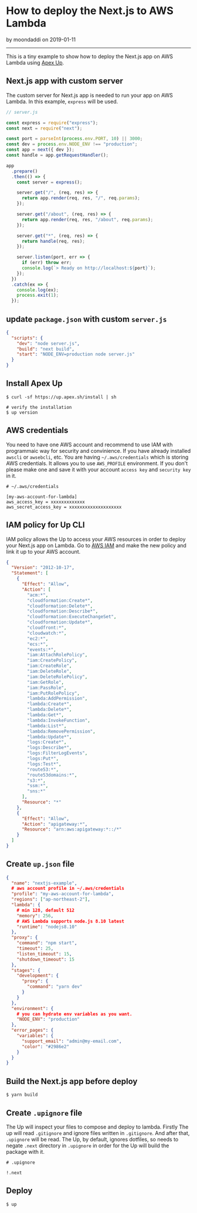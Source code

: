 # How to deploy the Next.js to AWS Lambda

by moondaddi on 2019-01-11

---

This is a tiny example to show how to deploy the Next.js app on AWS Lambda using [Apex Up](https://up.docs.apex.sh/#introduction).

## Next.js app with custom server

The custom server for Next.js app is needed to run your app on AWS Lambda. In this example, `express` will be used.

```javascript
// server.js

const express = require("express");
const next = require("next");

const port = parseInt(process.env.PORT, 10) || 3000;
const dev = process.env.NODE_ENV !== "production";
const app = next({ dev });
const handle = app.getRequestHandler();

app
  .prepare()
  .then(() => {
    const server = express();

    server.get("/", (req, res) => {
      return app.render(req, res, "/", req.params);
    });

    server.get("/about", (req, res) => {
      return app.render(req, res, "/about", req.params);
    });

    server.get("*", (req, res) => {
      return handle(req, res);
    });

    server.listen(port, err => {
      if (err) throw err;
      console.log(`> Ready on http://localhost:${port}`);
    });
  })
  .catch(ex => {
    console.log(ex);
    process.exit(1);
  });
```

## update `package.json` with custom `server.js`

```json
{
  "scripts": {
    "dev": "node server.js",
    "build": "next build",
    "start": "NODE_ENV=production node server.js"
  }
}
```

## Install Apex Up

```shell
$ curl -sf https://up.apex.sh/install | sh

# verify the installation
$ up version
```

## AWS credentials

You need to have one AWS account and recommend to use IAM with programmaic way for security and convinience. If you have already installed `awscli` or `awsebcli`, etc. You are having `~/.aws/credentials` which is storing AWS credentials. It allows you to use `AWS_PROFILE` environment. If you don't please make one and save it with your account `access key` and `security key` in it.

```shell
# ~/.aws/credentials

[my-aws-account-for-lambda]
aws_access_key = xxxxxxxxxxxxx
aws_secret_access_key = xxxxxxxxxxxxxxxxxxxx
```

## IAM policy for Up CLI

IAM policy allows the Up to access your AWS resources in order to deploy your Next.js app on Lambda. Go to [AWS IAM](https://aws.amazon.com/iam/) and make the new policy and link it up to your AWS account.

```json
{
  "Version": "2012-10-17",
  "Statement": [
    {
      "Effect": "Allow",
      "Action": [
        "acm:*",
        "cloudformation:Create*",
        "cloudformation:Delete*",
        "cloudformation:Describe*",
        "cloudformation:ExecuteChangeSet",
        "cloudformation:Update*",
        "cloudfront:*",
        "cloudwatch:*",
        "ec2:*",
        "ecs:*",
        "events:*",
        "iam:AttachRolePolicy",
        "iam:CreatePolicy",
        "iam:CreateRole",
        "iam:DeleteRole",
        "iam:DeleteRolePolicy",
        "iam:GetRole",
        "iam:PassRole",
        "iam:PutRolePolicy",
        "lambda:AddPermission",
        "lambda:Create*",
        "lambda:Delete*",
        "lambda:Get*",
        "lambda:InvokeFunction",
        "lambda:List*",
        "lambda:RemovePermission",
        "lambda:Update*",
        "logs:Create*",
        "logs:Describe*",
        "logs:FilterLogEvents",
        "logs:Put*",
        "logs:Test*",
        "route53:*",
        "route53domains:*",
        "s3:*",
        "ssm:*",
        "sns:*"
      ],
      "Resource": "*"
    },
    {
      "Effect": "Allow",
      "Action": "apigateway:*",
      "Resource": "arn:aws:apigateway:*::/*"
    }
  ]
}
```

## Create `up.json` file

```json
{
  "name": "nextjs-example",
  # aws account profile in ~/.aws/credentials
  "profile": "my-aws-account-for-lambda",
  "regions": ["ap-northeast-2"],
  "lambda": {
    # min 128, default 512
    "memory": 256,
    # AWS Lambda supports node.js 8.10 latest
    "runtime": "nodejs8.10"
  },
  "proxy": {
    "command": "npm start",
    "timeout": 25,
    "listen_timeout": 15,
    "shutdown_timeout": 15
  },
  "stages": {
    "development": {
      "proxy": {
        "command": "yarn dev"
      }
    }
  },
  "environment": {
    # you can hydrate env variables as you want.
    "NODE_ENV": "production"
  },
  "error_pages": {
    "variables": {
      "support_email": "admin@my-email.com",
      "color": "#2986e2"
    }
  }
}
```

## Build the Next.js app before deploy

```shell
$ yarn build
```

## Create `.upignore` file

The Up will inspect your files to compose and deploy to lambda. Firstly The up will read `.gitignore` and ignore files written in `.gitignore`. And after that, `.upignore` will be read. The Up, by default, ignores dotfiles, so needs to negate `.next` directory in `.upignore` in order for the Up will build the package with it.

```shell
# .upignore

!.next
```

## Deploy

```shell
$ up
```

